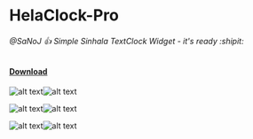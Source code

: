# HelaClock-Pro

###### @SaNoJ :+1: Simple Sinhala TextClock Widget  - it's ready :shipit:

#### [Download](https://github.com/00sanoj00/HelaClock-Pro/releases/)

![alt text](https://github.com/00sanoj00/HelaClock-Pro/blob/master/Image/Screenshot%20from%202019-09-20%2020-32-34.png?raw=true)![alt text](https://github.com/00sanoj00/HelaClock-Pro/blob/master/Image/Screenshot%20from%202019-09-15%2023-56-25.png?raw=true)

![alt text](https://github.com/00sanoj00/HelaClock-Pro/blob/master/Image/Screenshot%20from%202019-09-15%2023-59-06.png?raw=true)![alt text](https://github.com/00sanoj00/HelaClock-Pro/blob/master/Image/Screenshot%20from%202019-09-15%2023-59-49.png?raw=true)

![alt text](https://github.com/00sanoj00/HelaClock-Pro/blob/master/Image/Screenshot%20from%202019-09-20%2020-48-11.png?raw=true)![alt text](hhttps://github.com/00sanoj00/HelaClock-Pro/blob/master/Image/Screenshot%20from%202019-09-20%2021-00-43.png?raw=true)
